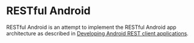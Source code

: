# RESTful Android

RESTful Android is an attempt to implement the RESTful Android app architecture as described in [Developing Android REST client applications](http://www.google.com/events/io/2010/sessions/developing-RESTful-android-apps.html).

